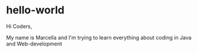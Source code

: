 # hello-world

Hi Coders,

My name is Marcella and I'm trying to learn everything about coding in Java and Web-development


